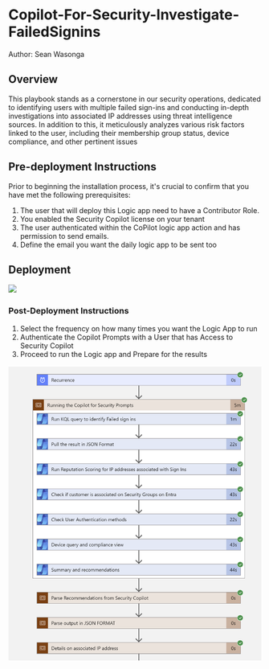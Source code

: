 # Copilot-For-Security-Investigate-FailedSignins
Author: Sean Wasonga
## Overview
This playbook stands as a cornerstone in our security operations, dedicated to identifying users with multiple failed sign-ins and conducting in-depth investigations into associated IP addresses using threat intelligence sources. In addition to this, it meticulously analyzes various risk factors linked to the user, including their membership group status, device compliance, and other pertinent issues

## Pre-deployment Instructions

Prior to beginning the installation process, it's crucial to confirm that you have met the following prerequisites:
1. The user that will deploy this Logic app need to have a Contributor Role.
2. You enabled the Security Copilot license on your tenant
3. The user authenticated within the CoPilot logic app action and has permission to send emails.
4. Define the email you want the daily logic app to be sent too

## Deployment

<a href="https://portal.azure.com/#create/Microsoft.Template/uri/https%3A%2F%2Fraw.githubusercontent.com%2FKwachSean%2FSecurityCopilot%2Fmain%2Fplaybooks%2FInvestigateFailedSignins%2Fazuredeploy.json" target="_blank">
    <img src="https://aka.ms/deploytoazurebutton"/>

</a>


### Post-Deployment Instructions

1. Select the frequency on how many times you want the Logic App to run 
2. Authenticate the Copilot Prompts with a User that has Access to Security Copilot 
3. Proceed to run the Logic app and Prepare for the results 


![Investigate Failed Sign-Ins](https://raw.githubusercontent.com/KwachSean/SecurityCopilot/main/playbooks/InvestigateFailedSignins/investigatefailedsignins.png)

